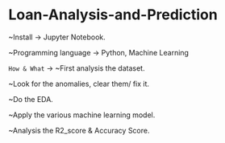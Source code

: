 # Loan-Analysis-and-Prediction 
~Install -> Jupyter Notebook.

~Programming language -> Python, Machine Learning

`How & What` -> 
~First analysis the dataset.

~Look for the anomalies, clear them/ fix it.

~Do the EDA.

~Apply the various machine learning model.

~Analysis the R2_score & Accuracy Score.
